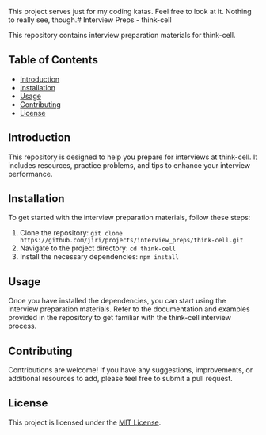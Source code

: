 This project serves just for my coding katas. Feel free to look at it. Nothing to really see, though.# Interview Preps - think-cell

This repository contains interview preparation materials for think-cell.

## Table of Contents

- [Introduction](#introduction)
- [Installation](#installation)
- [Usage](#usage)
- [Contributing](#contributing)
- [License](#license)

## Introduction

This repository is designed to help you prepare for interviews at think-cell. It includes resources, practice problems, and tips to enhance your interview performance.

## Installation

To get started with the interview preparation materials, follow these steps:

1. Clone the repository: `git clone https://github.com/jiri/projects/interview_preps/think-cell.git`
2. Navigate to the project directory: `cd think-cell`
3. Install the necessary dependencies: `npm install`

## Usage

Once you have installed the dependencies, you can start using the interview preparation materials. Refer to the documentation and examples provided in the repository to get familiar with the think-cell interview process.

## Contributing

Contributions are welcome! If you have any suggestions, improvements, or additional resources to add, please feel free to submit a pull request.

## License

This project is licensed under the [MIT License](LICENSE).
